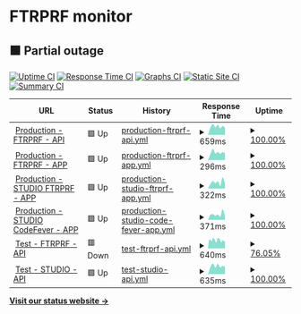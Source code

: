# FTRPRF monitor

## <!--live status--> **🟧 Partial outage**

[![Uptime CI](https://github.com/koj-co/upptime/workflows/Uptime%20CI/badge.svg)](https://github.com/koj-co/upptime/actions?query=workflow%3A%22Uptime+CI%22)
[![Response Time CI](https://github.com/koj-co/upptime/workflows/Response%20Time%20CI/badge.svg)](https://github.com/koj-co/upptime/actions?query=workflow%3A%22Response+Time+CI%22)
[![Graphs CI](https://github.com/koj-co/upptime/workflows/Graphs%20CI/badge.svg)](https://github.com/koj-co/upptime/actions?query=workflow%3A%22Graphs+CI%22)
[![Static Site CI](https://github.com/koj-co/upptime/workflows/Static%20Site%20CI/badge.svg)](https://github.com/koj-co/upptime/actions?query=workflow%3A%22Static+Site+CI%22)
[![Summary CI](https://github.com/koj-co/upptime/workflows/Summary%20CI/badge.svg)](https://github.com/koj-co/upptime/actions?query=workflow%3A%22Summary+CI%22)

<!--start: status pages-->
<!-- This summary is generated by Upptime (https://github.com/upptime/upptime) -->
<!-- Do not edit this manually, your changes will be overwritten -->
<!-- prettier-ignore -->
| URL | Status | History | Response Time | Uptime |
| --- | ------ | ------- | ------------- | ------ |
| <img alt="" src="https://favicons.githubusercontent.com/education.ftrprf.be" height="13"> [Production - FTRPRF - API](https://education.ftrprf.be/swagger-ui.html#/) | 🟩 Up | [production-ftrprf-api.yml](https://github.com/FTRPRF/monitor/commits/master/history/production-ftrprf-api.yml) | <details><summary><img alt="Response time graph" src="./graphs/production-ftrprf-api/response-time-week.png" height="20"> 659ms</summary><br><a href="https://status.ftrprf.be/history/production-ftrprf-api"><img alt="Response time 646" src="https://img.shields.io/endpoint?url=https%3A%2F%2Fraw.githubusercontent.com%2FFTRPRF%2Fmonitor%2Fmaster%2Fapi%2Fproduction-ftrprf-api%2Fresponse-time.json"></a><br><a href="https://status.ftrprf.be/history/production-ftrprf-api"><img alt="24-hour response time 563" src="https://img.shields.io/endpoint?url=https%3A%2F%2Fraw.githubusercontent.com%2FFTRPRF%2Fmonitor%2Fmaster%2Fapi%2Fproduction-ftrprf-api%2Fresponse-time-day.json"></a><br><a href="https://status.ftrprf.be/history/production-ftrprf-api"><img alt="7-day response time 659" src="https://img.shields.io/endpoint?url=https%3A%2F%2Fraw.githubusercontent.com%2FFTRPRF%2Fmonitor%2Fmaster%2Fapi%2Fproduction-ftrprf-api%2Fresponse-time-week.json"></a><br><a href="https://status.ftrprf.be/history/production-ftrprf-api"><img alt="30-day response time 646" src="https://img.shields.io/endpoint?url=https%3A%2F%2Fraw.githubusercontent.com%2FFTRPRF%2Fmonitor%2Fmaster%2Fapi%2Fproduction-ftrprf-api%2Fresponse-time-month.json"></a><br><a href="https://status.ftrprf.be/history/production-ftrprf-api"><img alt="1-year response time 646" src="https://img.shields.io/endpoint?url=https%3A%2F%2Fraw.githubusercontent.com%2FFTRPRF%2Fmonitor%2Fmaster%2Fapi%2Fproduction-ftrprf-api%2Fresponse-time-year.json"></a></details> | <details><summary><a href="https://status.ftrprf.be/history/production-ftrprf-api">100.00%</a></summary><a href="https://status.ftrprf.be/history/production-ftrprf-api"><img alt="All-time uptime 99.96%" src="https://img.shields.io/endpoint?url=https%3A%2F%2Fraw.githubusercontent.com%2FFTRPRF%2Fmonitor%2Fmaster%2Fapi%2Fproduction-ftrprf-api%2Fuptime.json"></a><br><a href="https://status.ftrprf.be/history/production-ftrprf-api"><img alt="24-hour uptime 100.00%" src="https://img.shields.io/endpoint?url=https%3A%2F%2Fraw.githubusercontent.com%2FFTRPRF%2Fmonitor%2Fmaster%2Fapi%2Fproduction-ftrprf-api%2Fuptime-day.json"></a><br><a href="https://status.ftrprf.be/history/production-ftrprf-api"><img alt="7-day uptime 100.00%" src="https://img.shields.io/endpoint?url=https%3A%2F%2Fraw.githubusercontent.com%2FFTRPRF%2Fmonitor%2Fmaster%2Fapi%2Fproduction-ftrprf-api%2Fuptime-week.json"></a><br><a href="https://status.ftrprf.be/history/production-ftrprf-api"><img alt="30-day uptime 99.96%" src="https://img.shields.io/endpoint?url=https%3A%2F%2Fraw.githubusercontent.com%2FFTRPRF%2Fmonitor%2Fmaster%2Fapi%2Fproduction-ftrprf-api%2Fuptime-month.json"></a><br><a href="https://status.ftrprf.be/history/production-ftrprf-api"><img alt="1-year uptime 99.96%" src="https://img.shields.io/endpoint?url=https%3A%2F%2Fraw.githubusercontent.com%2FFTRPRF%2Fmonitor%2Fmaster%2Fapi%2Fproduction-ftrprf-api%2Fuptime-year.json"></a></details>
| <img alt="" src="https://favicons.githubusercontent.com/schools.ftrprf.be" height="13"> [Production - FTRPRF - APP](https://schools.ftrprf.be/#/) | 🟩 Up | [production-ftrprf-app.yml](https://github.com/FTRPRF/monitor/commits/master/history/production-ftrprf-app.yml) | <details><summary><img alt="Response time graph" src="./graphs/production-ftrprf-app/response-time-week.png" height="20"> 296ms</summary><br><a href="https://status.ftrprf.be/history/production-ftrprf-app"><img alt="Response time 322" src="https://img.shields.io/endpoint?url=https%3A%2F%2Fraw.githubusercontent.com%2FFTRPRF%2Fmonitor%2Fmaster%2Fapi%2Fproduction-ftrprf-app%2Fresponse-time.json"></a><br><a href="https://status.ftrprf.be/history/production-ftrprf-app"><img alt="24-hour response time 262" src="https://img.shields.io/endpoint?url=https%3A%2F%2Fraw.githubusercontent.com%2FFTRPRF%2Fmonitor%2Fmaster%2Fapi%2Fproduction-ftrprf-app%2Fresponse-time-day.json"></a><br><a href="https://status.ftrprf.be/history/production-ftrprf-app"><img alt="7-day response time 296" src="https://img.shields.io/endpoint?url=https%3A%2F%2Fraw.githubusercontent.com%2FFTRPRF%2Fmonitor%2Fmaster%2Fapi%2Fproduction-ftrprf-app%2Fresponse-time-week.json"></a><br><a href="https://status.ftrprf.be/history/production-ftrprf-app"><img alt="30-day response time 322" src="https://img.shields.io/endpoint?url=https%3A%2F%2Fraw.githubusercontent.com%2FFTRPRF%2Fmonitor%2Fmaster%2Fapi%2Fproduction-ftrprf-app%2Fresponse-time-month.json"></a><br><a href="https://status.ftrprf.be/history/production-ftrprf-app"><img alt="1-year response time 322" src="https://img.shields.io/endpoint?url=https%3A%2F%2Fraw.githubusercontent.com%2FFTRPRF%2Fmonitor%2Fmaster%2Fapi%2Fproduction-ftrprf-app%2Fresponse-time-year.json"></a></details> | <details><summary><a href="https://status.ftrprf.be/history/production-ftrprf-app">100.00%</a></summary><a href="https://status.ftrprf.be/history/production-ftrprf-app"><img alt="All-time uptime 100.00%" src="https://img.shields.io/endpoint?url=https%3A%2F%2Fraw.githubusercontent.com%2FFTRPRF%2Fmonitor%2Fmaster%2Fapi%2Fproduction-ftrprf-app%2Fuptime.json"></a><br><a href="https://status.ftrprf.be/history/production-ftrprf-app"><img alt="24-hour uptime 100.00%" src="https://img.shields.io/endpoint?url=https%3A%2F%2Fraw.githubusercontent.com%2FFTRPRF%2Fmonitor%2Fmaster%2Fapi%2Fproduction-ftrprf-app%2Fuptime-day.json"></a><br><a href="https://status.ftrprf.be/history/production-ftrprf-app"><img alt="7-day uptime 100.00%" src="https://img.shields.io/endpoint?url=https%3A%2F%2Fraw.githubusercontent.com%2FFTRPRF%2Fmonitor%2Fmaster%2Fapi%2Fproduction-ftrprf-app%2Fuptime-week.json"></a><br><a href="https://status.ftrprf.be/history/production-ftrprf-app"><img alt="30-day uptime 100.00%" src="https://img.shields.io/endpoint?url=https%3A%2F%2Fraw.githubusercontent.com%2FFTRPRF%2Fmonitor%2Fmaster%2Fapi%2Fproduction-ftrprf-app%2Fuptime-month.json"></a><br><a href="https://status.ftrprf.be/history/production-ftrprf-app"><img alt="1-year uptime 100.00%" src="https://img.shields.io/endpoint?url=https%3A%2F%2Fraw.githubusercontent.com%2FFTRPRF%2Fmonitor%2Fmaster%2Fapi%2Fproduction-ftrprf-app%2Fuptime-year.json"></a></details>
| <img alt="" src="https://favicons.githubusercontent.com/studio.ftrprf.be" height="13"> [Production - STUDIO FTRPRF - APP](https://studio.ftrprf.be/) | 🟩 Up | [production-studio-ftrprf-app.yml](https://github.com/FTRPRF/monitor/commits/master/history/production-studio-ftrprf-app.yml) | <details><summary><img alt="Response time graph" src="./graphs/production-studio-ftrprf-app/response-time-week.png" height="20"> 322ms</summary><br><a href="https://status.ftrprf.be/history/production-studio-ftrprf-app"><img alt="Response time 335" src="https://img.shields.io/endpoint?url=https%3A%2F%2Fraw.githubusercontent.com%2FFTRPRF%2Fmonitor%2Fmaster%2Fapi%2Fproduction-studio-ftrprf-app%2Fresponse-time.json"></a><br><a href="https://status.ftrprf.be/history/production-studio-ftrprf-app"><img alt="24-hour response time 249" src="https://img.shields.io/endpoint?url=https%3A%2F%2Fraw.githubusercontent.com%2FFTRPRF%2Fmonitor%2Fmaster%2Fapi%2Fproduction-studio-ftrprf-app%2Fresponse-time-day.json"></a><br><a href="https://status.ftrprf.be/history/production-studio-ftrprf-app"><img alt="7-day response time 322" src="https://img.shields.io/endpoint?url=https%3A%2F%2Fraw.githubusercontent.com%2FFTRPRF%2Fmonitor%2Fmaster%2Fapi%2Fproduction-studio-ftrprf-app%2Fresponse-time-week.json"></a><br><a href="https://status.ftrprf.be/history/production-studio-ftrprf-app"><img alt="30-day response time 335" src="https://img.shields.io/endpoint?url=https%3A%2F%2Fraw.githubusercontent.com%2FFTRPRF%2Fmonitor%2Fmaster%2Fapi%2Fproduction-studio-ftrprf-app%2Fresponse-time-month.json"></a><br><a href="https://status.ftrprf.be/history/production-studio-ftrprf-app"><img alt="1-year response time 335" src="https://img.shields.io/endpoint?url=https%3A%2F%2Fraw.githubusercontent.com%2FFTRPRF%2Fmonitor%2Fmaster%2Fapi%2Fproduction-studio-ftrprf-app%2Fresponse-time-year.json"></a></details> | <details><summary><a href="https://status.ftrprf.be/history/production-studio-ftrprf-app">100.00%</a></summary><a href="https://status.ftrprf.be/history/production-studio-ftrprf-app"><img alt="All-time uptime 99.96%" src="https://img.shields.io/endpoint?url=https%3A%2F%2Fraw.githubusercontent.com%2FFTRPRF%2Fmonitor%2Fmaster%2Fapi%2Fproduction-studio-ftrprf-app%2Fuptime.json"></a><br><a href="https://status.ftrprf.be/history/production-studio-ftrprf-app"><img alt="24-hour uptime 100.00%" src="https://img.shields.io/endpoint?url=https%3A%2F%2Fraw.githubusercontent.com%2FFTRPRF%2Fmonitor%2Fmaster%2Fapi%2Fproduction-studio-ftrprf-app%2Fuptime-day.json"></a><br><a href="https://status.ftrprf.be/history/production-studio-ftrprf-app"><img alt="7-day uptime 100.00%" src="https://img.shields.io/endpoint?url=https%3A%2F%2Fraw.githubusercontent.com%2FFTRPRF%2Fmonitor%2Fmaster%2Fapi%2Fproduction-studio-ftrprf-app%2Fuptime-week.json"></a><br><a href="https://status.ftrprf.be/history/production-studio-ftrprf-app"><img alt="30-day uptime 99.96%" src="https://img.shields.io/endpoint?url=https%3A%2F%2Fraw.githubusercontent.com%2FFTRPRF%2Fmonitor%2Fmaster%2Fapi%2Fproduction-studio-ftrprf-app%2Fuptime-month.json"></a><br><a href="https://status.ftrprf.be/history/production-studio-ftrprf-app"><img alt="1-year uptime 99.96%" src="https://img.shields.io/endpoint?url=https%3A%2F%2Fraw.githubusercontent.com%2FFTRPRF%2Fmonitor%2Fmaster%2Fapi%2Fproduction-studio-ftrprf-app%2Fuptime-year.json"></a></details>
| <img alt="" src="https://favicons.githubusercontent.com/studio.codefever.be" height="13"> [Production - STUDIO CodeFever - APP](https://studio.codefever.be/) | 🟩 Up | [production-studio-code-fever-app.yml](https://github.com/FTRPRF/monitor/commits/master/history/production-studio-code-fever-app.yml) | <details><summary><img alt="Response time graph" src="./graphs/production-studio-code-fever-app/response-time-week.png" height="20"> 371ms</summary><br><a href="https://status.ftrprf.be/history/production-studio-code-fever-app"><img alt="Response time 284" src="https://img.shields.io/endpoint?url=https%3A%2F%2Fraw.githubusercontent.com%2FFTRPRF%2Fmonitor%2Fmaster%2Fapi%2Fproduction-studio-code-fever-app%2Fresponse-time.json"></a><br><a href="https://status.ftrprf.be/history/production-studio-code-fever-app"><img alt="24-hour response time 269" src="https://img.shields.io/endpoint?url=https%3A%2F%2Fraw.githubusercontent.com%2FFTRPRF%2Fmonitor%2Fmaster%2Fapi%2Fproduction-studio-code-fever-app%2Fresponse-time-day.json"></a><br><a href="https://status.ftrprf.be/history/production-studio-code-fever-app"><img alt="7-day response time 371" src="https://img.shields.io/endpoint?url=https%3A%2F%2Fraw.githubusercontent.com%2FFTRPRF%2Fmonitor%2Fmaster%2Fapi%2Fproduction-studio-code-fever-app%2Fresponse-time-week.json"></a><br><a href="https://status.ftrprf.be/history/production-studio-code-fever-app"><img alt="30-day response time 284" src="https://img.shields.io/endpoint?url=https%3A%2F%2Fraw.githubusercontent.com%2FFTRPRF%2Fmonitor%2Fmaster%2Fapi%2Fproduction-studio-code-fever-app%2Fresponse-time-month.json"></a><br><a href="https://status.ftrprf.be/history/production-studio-code-fever-app"><img alt="1-year response time 284" src="https://img.shields.io/endpoint?url=https%3A%2F%2Fraw.githubusercontent.com%2FFTRPRF%2Fmonitor%2Fmaster%2Fapi%2Fproduction-studio-code-fever-app%2Fresponse-time-year.json"></a></details> | <details><summary><a href="https://status.ftrprf.be/history/production-studio-code-fever-app">100.00%</a></summary><a href="https://status.ftrprf.be/history/production-studio-code-fever-app"><img alt="All-time uptime 99.96%" src="https://img.shields.io/endpoint?url=https%3A%2F%2Fraw.githubusercontent.com%2FFTRPRF%2Fmonitor%2Fmaster%2Fapi%2Fproduction-studio-code-fever-app%2Fuptime.json"></a><br><a href="https://status.ftrprf.be/history/production-studio-code-fever-app"><img alt="24-hour uptime 100.00%" src="https://img.shields.io/endpoint?url=https%3A%2F%2Fraw.githubusercontent.com%2FFTRPRF%2Fmonitor%2Fmaster%2Fapi%2Fproduction-studio-code-fever-app%2Fuptime-day.json"></a><br><a href="https://status.ftrprf.be/history/production-studio-code-fever-app"><img alt="7-day uptime 100.00%" src="https://img.shields.io/endpoint?url=https%3A%2F%2Fraw.githubusercontent.com%2FFTRPRF%2Fmonitor%2Fmaster%2Fapi%2Fproduction-studio-code-fever-app%2Fuptime-week.json"></a><br><a href="https://status.ftrprf.be/history/production-studio-code-fever-app"><img alt="30-day uptime 99.96%" src="https://img.shields.io/endpoint?url=https%3A%2F%2Fraw.githubusercontent.com%2FFTRPRF%2Fmonitor%2Fmaster%2Fapi%2Fproduction-studio-code-fever-app%2Fuptime-month.json"></a><br><a href="https://status.ftrprf.be/history/production-studio-code-fever-app"><img alt="1-year uptime 99.96%" src="https://img.shields.io/endpoint?url=https%3A%2F%2Fraw.githubusercontent.com%2FFTRPRF%2Fmonitor%2Fmaster%2Fapi%2Fproduction-studio-code-fever-app%2Fuptime-year.json"></a></details>
| <img alt="" src="https://favicons.githubusercontent.com/test-education.ftrprf.be" height="13"> [Test - FTRPRF - API](https://test-education.ftrprf.be/swagger-ui.html#/) | 🟥 Down | [test-ftrprf-api.yml](https://github.com/FTRPRF/monitor/commits/master/history/test-ftrprf-api.yml) | <details><summary><img alt="Response time graph" src="./graphs/test-ftrprf-api/response-time-week.png" height="20"> 640ms</summary><br><a href="https://status.ftrprf.be/history/test-ftrprf-api"><img alt="Response time 647" src="https://img.shields.io/endpoint?url=https%3A%2F%2Fraw.githubusercontent.com%2FFTRPRF%2Fmonitor%2Fmaster%2Fapi%2Ftest-ftrprf-api%2Fresponse-time.json"></a><br><a href="https://status.ftrprf.be/history/test-ftrprf-api"><img alt="24-hour response time 581" src="https://img.shields.io/endpoint?url=https%3A%2F%2Fraw.githubusercontent.com%2FFTRPRF%2Fmonitor%2Fmaster%2Fapi%2Ftest-ftrprf-api%2Fresponse-time-day.json"></a><br><a href="https://status.ftrprf.be/history/test-ftrprf-api"><img alt="7-day response time 640" src="https://img.shields.io/endpoint?url=https%3A%2F%2Fraw.githubusercontent.com%2FFTRPRF%2Fmonitor%2Fmaster%2Fapi%2Ftest-ftrprf-api%2Fresponse-time-week.json"></a><br><a href="https://status.ftrprf.be/history/test-ftrprf-api"><img alt="30-day response time 647" src="https://img.shields.io/endpoint?url=https%3A%2F%2Fraw.githubusercontent.com%2FFTRPRF%2Fmonitor%2Fmaster%2Fapi%2Ftest-ftrprf-api%2Fresponse-time-month.json"></a><br><a href="https://status.ftrprf.be/history/test-ftrprf-api"><img alt="1-year response time 647" src="https://img.shields.io/endpoint?url=https%3A%2F%2Fraw.githubusercontent.com%2FFTRPRF%2Fmonitor%2Fmaster%2Fapi%2Ftest-ftrprf-api%2Fresponse-time-year.json"></a></details> | <details><summary><a href="https://status.ftrprf.be/history/test-ftrprf-api">76.05%</a></summary><a href="https://status.ftrprf.be/history/test-ftrprf-api"><img alt="All-time uptime 73.54%" src="https://img.shields.io/endpoint?url=https%3A%2F%2Fraw.githubusercontent.com%2FFTRPRF%2Fmonitor%2Fmaster%2Fapi%2Ftest-ftrprf-api%2Fuptime.json"></a><br><a href="https://status.ftrprf.be/history/test-ftrprf-api"><img alt="24-hour uptime 72.59%" src="https://img.shields.io/endpoint?url=https%3A%2F%2Fraw.githubusercontent.com%2FFTRPRF%2Fmonitor%2Fmaster%2Fapi%2Ftest-ftrprf-api%2Fuptime-day.json"></a><br><a href="https://status.ftrprf.be/history/test-ftrprf-api"><img alt="7-day uptime 76.05%" src="https://img.shields.io/endpoint?url=https%3A%2F%2Fraw.githubusercontent.com%2FFTRPRF%2Fmonitor%2Fmaster%2Fapi%2Ftest-ftrprf-api%2Fuptime-week.json"></a><br><a href="https://status.ftrprf.be/history/test-ftrprf-api"><img alt="30-day uptime 73.54%" src="https://img.shields.io/endpoint?url=https%3A%2F%2Fraw.githubusercontent.com%2FFTRPRF%2Fmonitor%2Fmaster%2Fapi%2Ftest-ftrprf-api%2Fuptime-month.json"></a><br><a href="https://status.ftrprf.be/history/test-ftrprf-api"><img alt="1-year uptime 73.54%" src="https://img.shields.io/endpoint?url=https%3A%2F%2Fraw.githubusercontent.com%2FFTRPRF%2Fmonitor%2Fmaster%2Fapi%2Ftest-ftrprf-api%2Fuptime-year.json"></a></details>
| <img alt="" src="https://favicons.githubusercontent.com/test-content-service.codefever.be" height="13"> [Test - STUDIO - API](https://test-content-service.codefever.be/rest/health) | 🟩 Up | [test-studio-api.yml](https://github.com/FTRPRF/monitor/commits/master/history/test-studio-api.yml) | <details><summary><img alt="Response time graph" src="./graphs/test-studio-api/response-time-week.png" height="20"> 635ms</summary><br><a href="https://status.ftrprf.be/history/test-studio-api"><img alt="Response time 632" src="https://img.shields.io/endpoint?url=https%3A%2F%2Fraw.githubusercontent.com%2FFTRPRF%2Fmonitor%2Fmaster%2Fapi%2Ftest-studio-api%2Fresponse-time.json"></a><br><a href="https://status.ftrprf.be/history/test-studio-api"><img alt="24-hour response time 560" src="https://img.shields.io/endpoint?url=https%3A%2F%2Fraw.githubusercontent.com%2FFTRPRF%2Fmonitor%2Fmaster%2Fapi%2Ftest-studio-api%2Fresponse-time-day.json"></a><br><a href="https://status.ftrprf.be/history/test-studio-api"><img alt="7-day response time 635" src="https://img.shields.io/endpoint?url=https%3A%2F%2Fraw.githubusercontent.com%2FFTRPRF%2Fmonitor%2Fmaster%2Fapi%2Ftest-studio-api%2Fresponse-time-week.json"></a><br><a href="https://status.ftrprf.be/history/test-studio-api"><img alt="30-day response time 632" src="https://img.shields.io/endpoint?url=https%3A%2F%2Fraw.githubusercontent.com%2FFTRPRF%2Fmonitor%2Fmaster%2Fapi%2Ftest-studio-api%2Fresponse-time-month.json"></a><br><a href="https://status.ftrprf.be/history/test-studio-api"><img alt="1-year response time 632" src="https://img.shields.io/endpoint?url=https%3A%2F%2Fraw.githubusercontent.com%2FFTRPRF%2Fmonitor%2Fmaster%2Fapi%2Ftest-studio-api%2Fresponse-time-year.json"></a></details> | <details><summary><a href="https://status.ftrprf.be/history/test-studio-api">100.00%</a></summary><a href="https://status.ftrprf.be/history/test-studio-api"><img alt="All-time uptime 100.00%" src="https://img.shields.io/endpoint?url=https%3A%2F%2Fraw.githubusercontent.com%2FFTRPRF%2Fmonitor%2Fmaster%2Fapi%2Ftest-studio-api%2Fuptime.json"></a><br><a href="https://status.ftrprf.be/history/test-studio-api"><img alt="24-hour uptime 100.00%" src="https://img.shields.io/endpoint?url=https%3A%2F%2Fraw.githubusercontent.com%2FFTRPRF%2Fmonitor%2Fmaster%2Fapi%2Ftest-studio-api%2Fuptime-day.json"></a><br><a href="https://status.ftrprf.be/history/test-studio-api"><img alt="7-day uptime 100.00%" src="https://img.shields.io/endpoint?url=https%3A%2F%2Fraw.githubusercontent.com%2FFTRPRF%2Fmonitor%2Fmaster%2Fapi%2Ftest-studio-api%2Fuptime-week.json"></a><br><a href="https://status.ftrprf.be/history/test-studio-api"><img alt="30-day uptime 100.00%" src="https://img.shields.io/endpoint?url=https%3A%2F%2Fraw.githubusercontent.com%2FFTRPRF%2Fmonitor%2Fmaster%2Fapi%2Ftest-studio-api%2Fuptime-month.json"></a><br><a href="https://status.ftrprf.be/history/test-studio-api"><img alt="1-year uptime 100.00%" src="https://img.shields.io/endpoint?url=https%3A%2F%2Fraw.githubusercontent.com%2FFTRPRF%2Fmonitor%2Fmaster%2Fapi%2Ftest-studio-api%2Fuptime-year.json"></a></details>

<!--end: status pages-->

[**Visit our status website →**](https://ftrprf.github.io/monitor)
